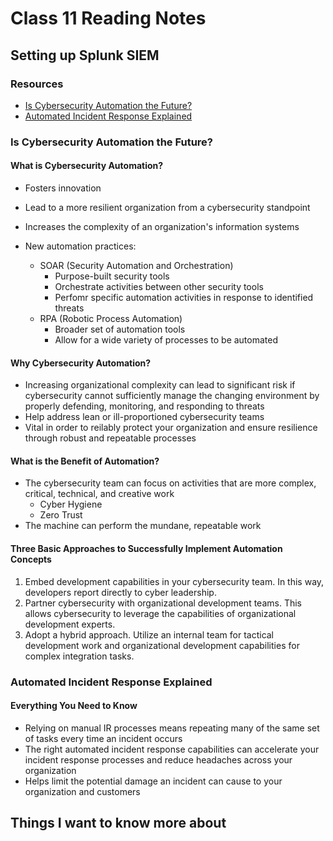 # Class 11 Reading Notes

## Setting up Splunk SIEM

### Resources

- [Is Cybersecurity Automation the Future?](https://www.forbes.com/sites/forbestechcouncil/2019/08/20/is-cybersecurity-automation-the-future/#4cd22ea4589c)
- [Automated Incident Response Explained](https://cybersecurity.att.com/blogs/security-essentials/automated-incident-response-in-action-7-killer-use-cases)

### Is Cybersecurity Automation the Future?

#### What is Cybersecurity Automation?

- Fosters innovation
- Lead to a more resilient organization from a cybersecurity standpoint
- Increases the complexity of an organization's information systems

- New automation practices:
  - SOAR (Security Automation and Orchestration)
    - Purpose-built security tools
    - Orchestrate activities between other security tools
    - Perfomr specific automation activities in response to identified threats
  - RPA (Robotic Process Automation)
    - Broader set of automation tools
    - Allow for a wide variety of processes to be automated

#### Why Cybersecurity Automation?

- Increasing organizational complexity can lead to significant risk if cybersecurity cannot sufficiently manage the changing environment by properly defending, monitoring, and responding to threats
- Help address lean or ill-proportioned cybersecurity teams
- Vital in order to reilably protect your organization and ensure resilience through robust and repeatable processes

#### What is the Benefit of Automation?

- The cybersecurity team can focus on activities that are more complex, critical, technical, and creative work
  - Cyber Hygiene
  - Zero Trust
- The machine can perform the mundane, repeatable work

#### Three Basic Approaches to Successfully Implement Automation Concepts

1. Embed development capabilities in your cybersecurity team. In this way, developers report directly to cyber leadership.
2. Partner cybersecurity with organizational development teams. This allows cybersecurity to leverage the capabilities of organizational development experts.
3. Adopt a hybrid approach. Utilize an internal team for tactical development work and organizational development capabilities for complex integration tasks.

### Automated Incident Response Explained

#### Everything You Need to Know

- Relying on manual IR processes means repeating many of the same set of tasks every time an incident occurs
- The right automated incident response capabilities can accelerate your incident response processes and reduce headaches across your organization
- Helps limit the potential damage an incident can cause to your organization and customers

## Things I want to know more about
